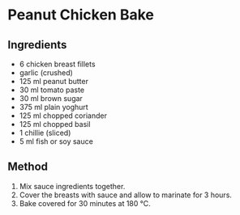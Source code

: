 # Peanut Chicken Bake

## Ingredients

- 6 chicken breast fillets
- garlic (crushed)
- 125 ml peanut butter
- 30 ml tomato paste
- 30 ml brown sugar
- 375 ml plain yoghurt
- 125 ml chopped coriander
- 125 ml chopped basil
- 1 chillie (sliced)
- 5 ml fish or soy sauce

## Method

1. Mix sauce ingredients together.
2. Cover the breasts with sauce and allow to marinate for 3 hours.
3. Bake covered for 30 minutes at 180 °C.
